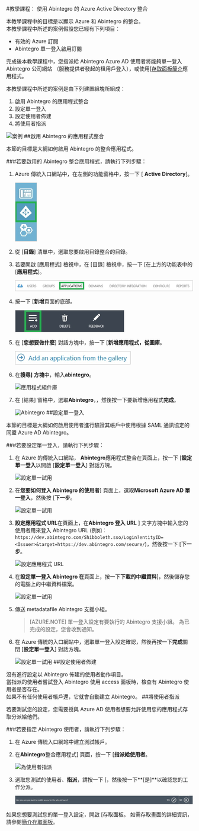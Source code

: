 <properties 
    pageTitle="教學課程︰ Azure Active Directory 整合 Abintegro |Microsoft Azure" 
    description="瞭解如何使用 Abintegro 與 Azure Active Directory 啟用單一登入、 自動化佈建和更多 ！" 
    services="active-directory" 
    authors="jeevansd"  
    documentationCenter="na" 
    manager="femila"/>
<tags 
    ms.service="active-directory" 
    ms.devlang="na" 
    ms.topic="article" 
    ms.tgt_pltfrm="na" 
    ms.workload="identity" 
    ms.date="09/29/2016" 
    ms.author="jeedes" />

#<a name="tutorial-azure-active-directory-integration-with-abintegro"></a>教學課程︰ 使用 Abintegro 的 Azure Active Directory 整合

本教學課程中的目標是以顯示 Azure 和 Abintegro 的整合。  
本教學課程中所述的案例假設您已經有下列項目︰

-   有效的 Azure 訂閱
-   Abintegro 單一登入啟用訂閱

完成後本教學課程中，您指派給 Abintegro Azure AD 使用者將能夠單一登入 Abintegro 公司網站 （服務提供者發起的租用戶登入），或使用[[存取面板簡介](active-directory-saas-access-panel-introduction.md)應用程式。

本教學課程中所述的案例是由下列建置組塊所組成︰

1.  啟用 Abintegro 的應用程式整合
2.  設定單一登入
3.  設定使用者佈建
4.  將使用者指派

![案例](./media/active-directory-saas-abintegro-tutorial/IC790076.png "案例")
##<a name="enabling-the-application-integration-for-abintegro"></a>啟用 Abintegro 的應用程式整合

本節的目標是大綱如何啟用 Abintegro 的整合應用程式。

###<a name="to-enable-the-application-integration-for-abintegro-perform-the-following-steps"></a>若要啟用的 Abintegro 整合應用程式，請執行下列步驟︰

1.  Azure 傳統入口網站中，在左側的功能窗格中，按一下 [ **Active Directory**]。

    ![Active Directory](./media/active-directory-saas-abintegro-tutorial/IC700993.png "Active Directory")

2.  從 [**目錄**] 清單中，選取您要啟用目錄整合的目錄。

3.  若要開啟 [應用程式] 檢視中，在 [目錄] 檢視中，按一下 [在上方的功能表中的 [**應用程式**]。

    ![應用程式](./media/active-directory-saas-abintegro-tutorial/IC700994.png "應用程式")

4.  按一下 [**新增**頁面的底部。

    ![新增應用程式](./media/active-directory-saas-abintegro-tutorial/IC749321.png "新增應用程式")

5.  在 [**您想要做什麼**] 對話方塊中，按一下 [**新增應用程式，從圖庫**。

    ![新增 gallerry 應用程式](./media/active-directory-saas-abintegro-tutorial/IC749322.png "新增 gallerry 應用程式")

6.  在**搜尋] 方塊**中，輸入**abintegro**。

    ![應用程式組件庫](./media/active-directory-saas-abintegro-tutorial/IC790077.png "應用程式組件庫")

7.  在 [結果] 窗格中，選取**Abintegro**，，然後按一下要新增應用程式**完成**。

    ![Abintegro](./media/active-directory-saas-abintegro-tutorial/IC790078.png "Abintegro")
##<a name="configuring-single-sign-on"></a>設定單一登入

本節的目標是大綱如何啟用使用者進行驗證其帳戶中使用根據 SAML 通訊協定的同盟 Azure AD Abintegro。

###<a name="to-configure-single-sign-on-perform-the-following-steps"></a>若要設定單一登入，請執行下列步驟︰

1.  在 Azure 的傳統入口網站， **Abintegro**應用程式整合在頁面上，按一下 [**設定單一登入**以開啟 [**設定單一登入**] 對話方塊。

    ![設定單一試用](./media/active-directory-saas-abintegro-tutorial/IC790079.png "設定單一試用")

2.  在**您要如何登入 Abintegro 的使用者**] 頁面上，選取**Microsoft Azure AD 單一登入**，然後按 [**下一步**。

    ![設定單一試用](./media/active-directory-saas-abintegro-tutorial/IC790080.png "設定單一試用")

3.  **設定應用程式 URL**在頁面上，在**Abintegro 登入 URL** ] 文字方塊中輸入您的使用者用來登入 Abintegro URL (例如︰ `https://dev.abintegro.com/Shibboleth.sso/Login?entityID=<Issuer>&target=https://dev.abintegro.com/secure/`)，然後按一下 [**下一步**。

    ![設定應用程式 URL](./media/active-directory-saas-abintegro-tutorial/IC790081.png "設定應用程式 URL")

4.  在**設定單一登入 Abintegro 在**頁面上，按一下**下載的中繼資料**]，然後儲存您的電腦上的中繼資料檔案。

    ![設定單一試用](./media/active-directory-saas-abintegro-tutorial/IC790082.png "設定單一試用")

5.  傳送 metadatafile Abintegro 支援小組。

    >[AZURE.NOTE] 單一登入設定有要執行的 Abintegro 支援小組。 為已完成的設定，您會收到通知。

6.  在 Azure 傳統的入口網站中，選取單一登入設定確認，然後再按一下**完成**關閉 [**設定單一登入**] 對話方塊。

    ![設定單一試用](./media/active-directory-saas-abintegro-tutorial/IC790083.png "設定單一試用")
##<a name="configuring-user-provisioning"></a>設定使用者佈建

沒有進行設定以 Abintegro 佈建的使用者動作項目。  
當指派的使用者嘗試登入 Abintegro 使用 access 面板時，檢查有 Abintegro 使用者是否存在。  
如果不有任何使用者帳戶還，它就會自動建立 Abintegro。
##<a name="assigning-users"></a>將使用者指派

若要測試您的設定，您需要授與 Azure AD 使用者想要允許使用您的應用程式存取分派給他們。

###<a name="to-assign-users-to-abintegro-perform-the-following-steps"></a>若要指定 Abintegro 使用者，請執行下列步驟︰

1.  在 Azure 傳統入口網站中建立測試帳戶。

2.  在**Abintegro**整合應用程式] 頁面，按一下 [**指派給使用者**。

    ![為使用者指派](./media/active-directory-saas-abintegro-tutorial/IC790084.png "為使用者指派")

3.  選取您測試的使用者、**指派**，請按一下 [，然後按一下**[是]**以確認您的工作分派。

    ![[是]](./media/active-directory-saas-abintegro-tutorial/IC767830.png "[是]")

如果您想要測試您的單一登入設定，開啟 [存取面板。 如需存取畫面的詳細資訊，請參閱[簡介存取面板](active-directory-saas-access-panel-introduction.md)。

